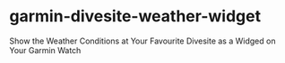 # garmin-divesite-weather-widget
Show the Weather Conditions at Your Favourite Divesite as a Widged on Your Garmin Watch
